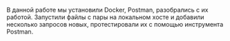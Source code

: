 В данной работе мы установили Docker, Postman, разобрались с их работой. Запустили файлы с пары на локальном хосте и добавили несколько запросов новых, протестировали их с помощью инструмента Postman. 